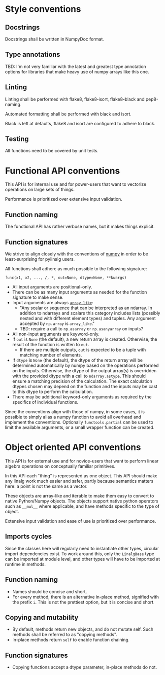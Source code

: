 # Style conventions

## Docstrings

Docstrings shall be written in NumpyDoc format.

## Type annotations

TBD: I'm not very familiar with the latest and greatest type annotation
options for libraries that make heavy use of numpy arrays like this one.

## Linting

Linting shall be performed with flake8, flake8-isort, flake8-black and pep8-naming.

Automated formatting shall be performed with black and isort.

Black is left at defaults, flake8 and isort are configured to adhere to black.

## Testing

All functions need to be covered by unit tests.


# Functional API conventions

This API is for internal use and for power-users that want to
vectorize operations on large sets of things.

Performance is prioritized over extensive input validation.

## Function naming

The functional API has rather verbose names, but it makes things
explicit.

## Function signatures

We strive to align closely with the conventions of [numpy](https://numpy.org/doc/stable/reference/ufuncs.html#ufuncs-kwargs)
in order to be least-surprising for pylinalg users.

All functions shall adhere as much possible to the following signature:

`func(x1, x2, ..., /, *, out=None, dtype=None, **kwargs)`

* All input arguments are positional-only.
* There can be as many input arguments as needed for the function signature to make sense.
* Input arguments are always [`array_like`](https://numpy.org/doc/stable/glossary.html?highlight=array_like#term-array_like):
    * "Any scalar or sequence that can be interpreted as an ndarray. In
      addition to ndarrays and scalars this category includes lists
      (possibly nested and with different element types) and tuples.
      Any argument accepted by `np.array` is `array_like`."
    * TBD: require a call to `np.asarray` or `np.asanyarray` on inputs?
* All non-input arguments are keyword-only.
* If `out` is `None` (the default), a new return array is created. Otherwise,
  the result of the function is written to `out`.
    * If there are multiple outputs, `out` is expected to be a tuple
      with matching number of elements.
* If `dtype` is `None` (the default), the dtype of the return array
  will be determined automatically by numpy based on the operations
  performed on the inputs. Otherwise, the dtype of the output array(s) is
  overridden with the
  provided dtype with a call to `ndarray.astype`. This should ensure
  a matching precision of the calculation. The exact calculation
  dtypes chosen may depend on the function and the inputs may be cast
  to this dtype to perform the calculation.
* There may be additional keyword-only arguments as required by
  the specifics of individual functions.

Since the conventions align with those of numpy, in some cases, it is
possible to simply alias a numpy function to avoid all overhead and
implement the conventions. Optionally `functools.partial`
can be used to limit the available arguments, or a small wrapper function
can be created.


# Object oriented API conventions

This API is for external use and for novice-users that want to
perform linear algebra operations on conceptually familiar primitives.

In this API each "thing" is represented as one object. 
This API should make any linalg work much easier and safer, partly
because semantics matters here: a point is not the same as a vector.

These objects are array-like and iterable to make them easy to
convert to native Python/Numpy objects. The objects support native python
operators such as `__mul__` where applicable, and have methods
specific to the type of object.

Extensive input validation and ease of use is prioritized over performance.

## Imports cycles

Since the classes here will regularly need to instantiate other types,
circular import dependencies exist. To work around this, only the `LinalgBase`
type can be imported at module level, and other types will have to be imported
at runtime in methods.

## Function naming

* Names should be concise and short.
* For every method, there is an alternative in-place method, signified
  with the prefix `i`. This is not the prettiest option, but it is
  concise and short.

## Copying and mutability

* By default, methods return new objects, and do not mutate self. Such
  methods shall be referred to as "copying methods".
* In-place methods return `self` to enable function chaining.

## Function signatures

* Copying functions accept a dtype parameter, in-place methods do not.

